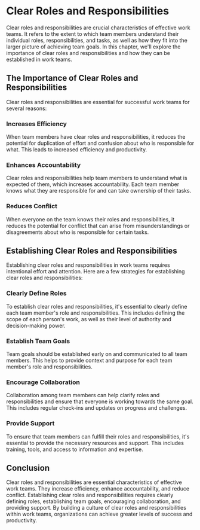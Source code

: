 # Clear Roles and Responsibilities

Clear roles and responsibilities are crucial characteristics of effective work teams. It refers to the extent to which team members understand their individual roles, responsibilities, and tasks, as well as how they fit into the larger picture of achieving team goals. In this chapter, we'll explore the importance of clear roles and responsibilities and how they can be established in work teams.

## The Importance of Clear Roles and Responsibilities

Clear roles and responsibilities are essential for successful work teams for several reasons:

### Increases Efficiency

When team members have clear roles and responsibilities, it reduces the potential for duplication of effort and confusion about who is responsible for what. This leads to increased efficiency and productivity.

### Enhances Accountability

Clear roles and responsibilities help team members to understand what is expected of them, which increases accountability. Each team member knows what they are responsible for and can take ownership of their tasks.

### Reduces Conflict

When everyone on the team knows their roles and responsibilities, it reduces the potential for conflict that can arise from misunderstandings or disagreements about who is responsible for certain tasks.

## Establishing Clear Roles and Responsibilities

Establishing clear roles and responsibilities in work teams requires intentional effort and attention. Here are a few strategies for establishing clear roles and responsibilities:

### Clearly Define Roles

To establish clear roles and responsibilities, it's essential to clearly define each team member's role and responsibilities. This includes defining the scope of each person's work, as well as their level of authority and decision-making power.

### Establish Team Goals

Team goals should be established early on and communicated to all team members. This helps to provide context and purpose for each team member's role and responsibilities.

### Encourage Collaboration

Collaboration among team members can help clarify roles and responsibilities and ensure that everyone is working towards the same goal. This includes regular check-ins and updates on progress and challenges.

### Provide Support

To ensure that team members can fulfill their roles and responsibilities, it's essential to provide the necessary resources and support. This includes training, tools, and access to information and expertise.

## Conclusion

Clear roles and responsibilities are essential characteristics of effective work teams. They increase efficiency, enhance accountability, and reduce conflict. Establishing clear roles and responsibilities requires clearly defining roles, establishing team goals, encouraging collaboration, and providing support. By building a culture of clear roles and responsibilities within work teams, organizations can achieve greater levels of success and productivity.
